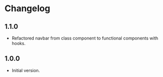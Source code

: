 # Changelog

## 1.1.0
 - Refactored navbar from class component to functional components with hooks.

## 1.0.0
 - Initial version.
